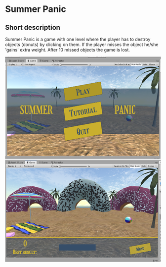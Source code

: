 # Summer Panic

## Short description

Summer Panic is a game with one level where the player has to destroy objects (donuts) by clicking on them. 
If the player misses the object he/she 'gains' extra weight. 
After 10 missed objects the game is lost.

<img align="centre" src="3DGame/Assets/22.PNG" width="600" height="330"> 
<img align="center" src="3DGame/Assets/21.PNG" width="600" height="330">
